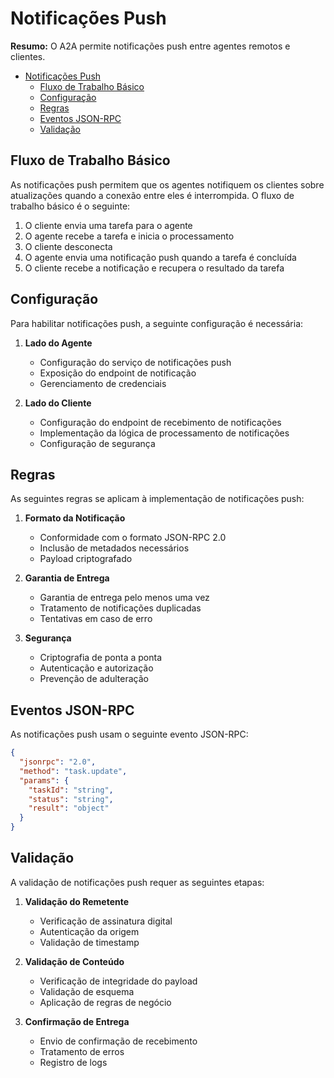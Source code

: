 # Notificações Push

**Resumo:** O A2A permite notificações push entre agentes remotos e clientes.

<!-- TOC -->

- [Notificações Push](#notificações-push)
  - [Fluxo de Trabalho Básico](#fluxo-de-trabalho-básico)
  - [Configuração](#configuração)
  - [Regras](#regras)
  - [Eventos JSON-RPC](#eventos-json-rpc)
  - [Validação](#validação)

<!-- /TOC -->

## Fluxo de Trabalho Básico

As notificações push permitem que os agentes notifiquem os clientes sobre atualizações quando a conexão entre eles é
interrompida. O fluxo de trabalho básico é o seguinte:

1. O cliente envia uma tarefa para o agente
2. O agente recebe a tarefa e inicia o processamento
3. O cliente desconecta
4. O agente envia uma notificação push quando a tarefa é concluída
5. O cliente recebe a notificação e recupera o resultado da tarefa

## Configuração

Para habilitar notificações push, a seguinte configuração é necessária:

1. **Lado do Agente**

   - Configuração do serviço de notificações push
   - Exposição do endpoint de notificação
   - Gerenciamento de credenciais

2. **Lado do Cliente**
   - Configuração do endpoint de recebimento de notificações
   - Implementação da lógica de processamento de notificações
   - Configuração de segurança

## Regras

As seguintes regras se aplicam à implementação de notificações push:

1. **Formato da Notificação**

   - Conformidade com o formato JSON-RPC 2.0
   - Inclusão de metadados necessários
   - Payload criptografado

2. **Garantia de Entrega**

   - Garantia de entrega pelo menos uma vez
   - Tratamento de notificações duplicadas
   - Tentativas em caso de erro

3. **Segurança**
   - Criptografia de ponta a ponta
   - Autenticação e autorização
   - Prevenção de adulteração

## Eventos JSON-RPC

As notificações push usam o seguinte evento JSON-RPC:

```json
{
  "jsonrpc": "2.0",
  "method": "task.update",
  "params": {
    "taskId": "string",
    "status": "string",
    "result": "object"
  }
}
```

## Validação

A validação de notificações push requer as seguintes etapas:

1. **Validação do Remetente**

   - Verificação de assinatura digital
   - Autenticação da origem
   - Validação de timestamp

2. **Validação de Conteúdo**

   - Verificação de integridade do payload
   - Validação de esquema
   - Aplicação de regras de negócio

3. **Confirmação de Entrega**
   - Envio de confirmação de recebimento
   - Tratamento de erros
   - Registro de logs
